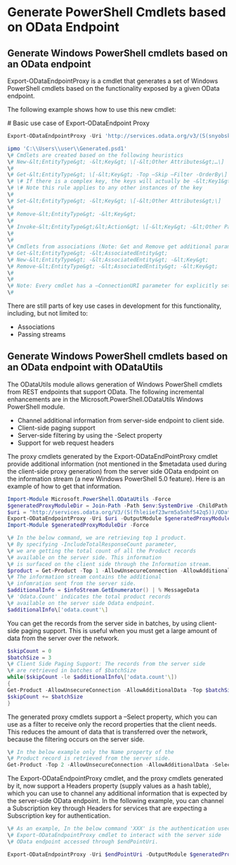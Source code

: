 # Generate PowerShell Cmdlets based on OData Endpoint
Generate Windows PowerShell cmdlets based on an OData endpoint
--------------------------------------------------------------

Export-ODataEndpointProxy is a cmdlet that generates a set of Windows PowerShell cmdlets based on the functionality exposed by a given OData endpoint.

The following example shows how to use this new cmdlet:

\# Basic use case of Export-ODataEndpoint Proxy

```powershell
Export-ODataEndpointProxy -Uri 'http://services.odata.org/v3/(S(snyobsk1hhutkb2yulwldgf1))/odata/odata.svc' -OutputModule C:\\Users\\user\\Generated.psd1

ipmo 'C:\\Users\\user\\Generated.psd1'
\# Cmdlets are created based on the following heuristics
\# New-&lt;EntityType&gt; -&lt;Key&gt; \[-&lt;Other Attributes&gt;…\]
\#
\# Get-&lt;EntityType&gt; \[-&lt;Key&gt; -Top –Skip –Filter -OrderBy\]
\# \# If there is a complex key, the keys will actually be -&lt;Key1&gt; -&lt;Key2&gt;…
\# \# Note this rule applies to any other instances of the key
\#
\# Set-&lt;EntityType&gt; -&lt;Key&gt; \[-&lt;Other Attributes&gt;\]
\#
\# Remove-&lt;EntityType&gt; -&lt;Key&gt;
\#
\# Invoke-&lt;EntityType&gt;&lt;Action&gt; \[-&lt;Key&gt; -&lt;Other Parameters&gt;\]
\#
\#
\# Cmdlets from associations (Note: Get and Remove get additional parameter sets)
\# Get-&lt;EntityType&gt; -&lt;AssociatedEntity&gt;
\# New-&lt;EntityType&gt; -&lt;AssociatedEntity&gt; -&lt;Key&gt;
\# Remove-&lt;EntityType&gt; -&lt;AssociatedEntity&gt; -&lt;Key&gt;
\#
\#
\# Note: Every cmdlet has a –ConnectionURI parameter for explicitly setting the URI of the endpoint. This normally uses the same address that you gave the Export-ODataEndpointProxy cmdlet, but can be overridden in this fashion for the sake of similar endpoints.
\#
```

There are still parts of key use cases in development for this functionality, including, but not limited to:
-   Associations
-   Passing streams

Generate Windows PowerShell cmdlets based on an OData endpoint with ODataUtils
------------------------------------------------------------------------------
The ODataUtils module allows generation of Windows PowerShell cmdlets from REST endpoints that support OData. The following incremental enhancements are in the Microsoft.PowerShell.ODataUtils Windows PowerShell module.
-   Channel additional information from server-side endpoint to client side.
-   Client-side paging support
-   Server-side filtering by using the -Select property
-   Support for web request headers

The proxy cmdlets generated by the Export-ODataEndPointProxy cmdlet provide additional information (not mentioned in the $metadata used during the client-side proxy generation) from the server side OData endpoint on the information stream (a new Windows PowerShell 5.0 feature). Here is an example of how to get that information.
```powershell
Import-Module Microsoft.PowerShell.ODataUtils -Force
$generatedProxyModuleDir = Join-Path -Path $env:SystemDrive -ChildPath 'ODataDemoProxy'
$uri = "http://services.odata.org/V3/(S(fhleiief23wrm5a5nhf542q5))/OData/OData.svc/"
Export-ODataEndpointProxy -Uri $uri -OutputModule $generatedProxyModuleDir -Force -AllowUnSecureConnection -Verbose -AllowClobber
Import-Module $generatedProxyModuleDir -Force

\# In the below command, we are retrieving top 1 product.
\# By specifying -IncludeTotalResponseCount parameter,
\# we are getting the total count of all the Product records
\# available on the server side. This information
\# is surfaced on the client side through the Information stream.
$product = Get-Product -Top 1 -AllowUnsecureConnection -AllowAdditionalData -IncludeTotalResponseCount -InformationVariable infoStream
\# The information stream contains the additional
\# infomration sent from the server side.
$additionalInfo = $infoStream.GetEnumerator() | % MessageData
\# 'Odata.Count' indicates the total product records
\# available on the server side Odata endpoint.
$additionalInfo\['odata.count'\]
```

You can get the records from the server side in batches, by using client-side paging support. This is useful when you must get a large amount of data from the server over the network.
```powershell
$skipCount = 0
$batchSize = 3
\# Client Side Paging Support: The records from the server side
\# are retrieved in batches of $batchSize
while($skipCount -le $additionalInfo\['odata.count'\])
{
Get-Product -AllowUnsecureConnection -AllowAdditionalData -Top $batchSize -Skip $skipCount
$skipCount += $batchSize
}
```

The generated proxy cmdlets support a –Select property, which you can use as a filter to receive only the record properties that the client needs. This reduces the amount of data that is transferred over the network, because the filtering occurs on the server side.
```powershell
\# In the below example only the Name property of the
\# Product record is retrieved from the server side.
Get-Product -Top 2 -AllowUnsecureConnection -AllowAdditionalData -Select Name
```

The Export-ODataEndpointProxy cmdlet, and the proxy cmdlets generated by it, now support a Headers property (supply values as a hash table), which you can use to channel any additional information that is expected by the server-side OData endpoint. In the following example, you can channel a Subscription key through Headers for services that are expecting a Subscription key for authentication.
```powershell
\# As an example, In the below command 'XXX' is the authentication used by the
\# Export-ODataEndpointProxy cmdlet to interact with the server side
\# OData endpoint accessed through $endPointUri.

Export-ODataEndpointProxy -Uri $endPointUri -OutputModule $generatedProxyModuleDir -Force -AllowUnSecureConnection -Verbose -Headers @{'subscription-key'='XXXX'}
```